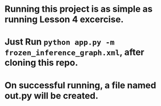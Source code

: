 # Running this project is as simple as running Lesson 4 excercise.  
# Just Run `python app.py -m frozen_inference_graph.xml`, after cloning this repo. 
# On successful running, a file named out.py will be created.